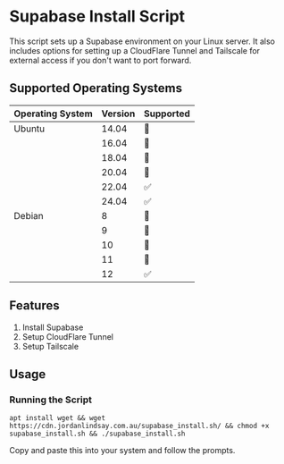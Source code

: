 # Supabase Install Script

This script sets up a Supabase environment on your Linux server. It also includes options for setting up a CloudFlare Tunnel and Tailscale for external access if you don't want to port forward.

## Supported Operating Systems
| Operating System | Version | Supported          
| ---------------- | ------- | ------------------ 
| Ubuntu           | 14.04   | :red_circle:       
|                  | 16.04   | :red_circle:   
|                  | 18.04   | :red_circle:   
|                  | 20.04   | :red_circle:
|                  | 22.04   | :white_check_mark: 
|                  | 24.04   | :white_check_mark:
| Debian           | 8       | :red_circle:   
|                  | 9       | :red_circle:    
|                  | 10      | :red_circle: 
|                  | 11      | :red_circle: 
|                  | 12      | :white_check_mark:

## Features

1. Install Supabase
2. Setup CloudFlare Tunnel
3. Setup Tailscale

## Usage

### Running the Script

```
apt install wget && wget https://cdn.jordanlindsay.com.au/supabase_install.sh/ && chmod +x supabase_install.sh && ./supabase_install.sh
```
Copy and paste this into your system and follow the prompts.
